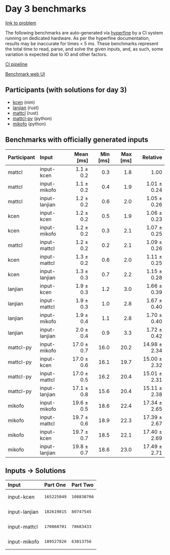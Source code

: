 # Day 3 benchmarks

[link to problem](https://adventofcode.com/2024/day/3)

The following benchmarks are auto-generated via
[hyperfine](https://github.com/sharkdp/hyperfine) by a CI system running on
dedicated hardware. As per the hyperfine documentation, results may be
inaccurate for times < 5 ms. These benchmarks represent the total time to read,
parse, and solve the given inputs, and, as such, some variation is expected due
to IO and other factors.

[CI pipeline](http://ci.papercode.net:8080/teams/main/pipelines/aoc2024)

[Benchmark web UI](https://aoc.ancalagon.black)


## Participants (with solutions for day 3)

- [kcen](https://github.com/kcen/aoc2024) (nim)
- [lanjian](https://github.com/lanjian/aoc-2024) (rust)
- [mattcl](https://github.com/mattcl/aoc2024) (rust)
- [mattcl-py](https://github.com/mattcl/aoc2024-py) (python)
- [mikofo](https://github.com/mikofo/aoc2024) (python)


## Benchmarks with officially generated inputs

| Participant | Input | Mean [ms] | Min [ms] | Max [ms] | Relative |
|:---|:---|---:|---:|---:|---:|
| mattcl | input-kcen | 1.1 ± 0.2 | 0.3 | 1.8 | 1.00 |
| mattcl | input-mikofo | 1.1 ± 0.2 | 0.4 | 1.9 | 1.01 ± 0.24 |
| mattcl | input-lanjian | 1.2 ± 0.2 | 0.6 | 2.0 | 1.05 ± 0.26 |
| kcen | input-kcen | 1.2 ± 0.2 | 0.5 | 1.9 | 1.06 ± 0.23 |
| kcen | input-mikofo | 1.2 ± 0.2 | 0.3 | 2.1 | 1.07 ± 0.25 |
| mattcl | input-mattcl | 1.2 ± 0.2 | 0.2 | 2.1 | 1.09 ± 0.26 |
| kcen | input-mattcl | 1.3 ± 0.2 | 0.6 | 2.0 | 1.11 ± 0.25 |
| kcen | input-lanjian | 1.3 ± 0.3 | 0.7 | 2.2 | 1.15 ± 0.28 |
| lanjian | input-kcen | 1.9 ± 0.3 | 1.2 | 3.0 | 1.66 ± 0.39 |
| lanjian | input-mattcl | 1.9 ± 0.3 | 1.0 | 2.8 | 1.67 ± 0.40 |
| lanjian | input-mikofo | 1.9 ± 0.4 | 1.1 | 2.8 | 1.70 ± 0.40 |
| lanjian | input-lanjian | 2.0 ± 0.4 | 0.9 | 3.3 | 1.72 ± 0.42 |
| mattcl-py | input-mikofo | 17.0 ± 0.7 | 16.0 | 20.2 | 14.98 ± 2.34 |
| mattcl-py | input-kcen | 17.0 ± 0.6 | 16.1 | 19.7 | 15.00 ± 2.32 |
| mattcl-py | input-mattcl | 17.0 ± 0.5 | 16.2 | 20.4 | 15.01 ± 2.31 |
| mattcl-py | input-lanjian | 17.1 ± 0.8 | 15.6 | 20.4 | 15.11 ± 2.38 |
| mikofo | input-mikofo | 19.6 ± 0.5 | 18.6 | 22.4 | 17.34 ± 2.65 |
| mikofo | input-mattcl | 19.7 ± 0.6 | 18.9 | 22.3 | 17.39 ± 2.67 |
| mikofo | input-kcen | 19.7 ± 0.7 | 18.5 | 22.1 | 17.40 ± 2.69 |
| mikofo | input-lanjian | 19.8 ± 0.7 | 18.6 | 23.0 | 17.49 ± 2.71 |


## Inputs -> Solutions

| Input | Part One | Part Two |
|:---|:---|:---|
|input-kcen|<pre>165225049</pre>|<pre>108830766</pre>|
|input-lanjian|<pre>182619815</pre>|<pre>80747545</pre>|
|input-mattcl|<pre>170068701</pre>|<pre>78683433</pre>|
|input-mikofo|<pre>189527826</pre>|<pre>63013756</pre>|